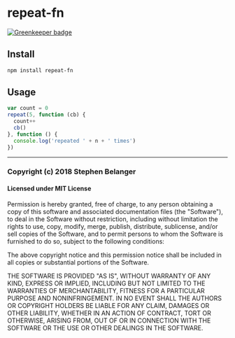 # repeat-fn

[![Greenkeeper badge](https://badges.greenkeeper.io/Qard/repeat-fn.svg)](https://greenkeeper.io/)

## Install

```sh
npm install repeat-fn
```

## Usage

```js
var count = 0
repeat(5, function (cb) {
  count++
  cb()
}, function () {
  console.log('repeated ' + n + ' times')
})
```

---

### Copyright (c) 2018 Stephen Belanger
#### Licensed under MIT License

Permission is hereby granted, free of charge, to any person obtaining a copy of this software and associated documentation files (the "Software"), to deal in the Software without restriction, including without limitation the rights to use, copy, modify, merge, publish, distribute, sublicense, and/or sell copies of the Software, and to permit persons to whom the Software is furnished to do so, subject to the following conditions:

The above copyright notice and this permission notice shall be included in all copies or substantial portions of the Software.

THE SOFTWARE IS PROVIDED "AS IS", WITHOUT WARRANTY OF ANY KIND, EXPRESS OR IMPLIED, INCLUDING BUT NOT LIMITED TO THE WARRANTIES OF MERCHANTABILITY, FITNESS FOR A PARTICULAR PURPOSE AND NONINFRINGEMENT. IN NO EVENT SHALL THE AUTHORS OR COPYRIGHT HOLDERS BE LIABLE FOR ANY CLAIM, DAMAGES OR OTHER LIABILITY, WHETHER IN AN ACTION OF CONTRACT, TORT OR OTHERWISE, ARISING FROM, OUT OF OR IN CONNECTION WITH THE SOFTWARE OR THE USE OR OTHER DEALINGS IN THE SOFTWARE.
